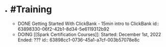 - # #Training
	- DONE Getting Started With ClickBank - 15min intro to ClickBank
	  id:: 63898330-06f2-42b1-8d34-5e6119312b92
	- DOING [[Spark Certification Courses]]: Started: December 1st, 2022 Ended: ???
	  id:: 63898cc1-0736-45a1-a7cf-003b57078e8c